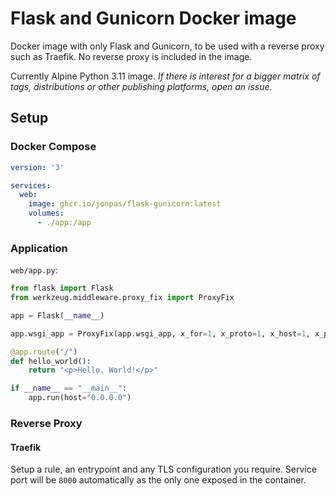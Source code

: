 # Flask and Gunicorn Docker image

Docker image with only Flask and Gunicorn, to be used with a reverse proxy such as Traefik. No reverse proxy is included in the image.

Currently Alpine Python 3.11 image. _If there is interest for a bigger matrix of tags, distributions or other publishing platforms, open an issue._


## Setup

### Docker Compose

```yml
version: '3'

services:
  web:
    image: ghcr.io/jonpas/flask-gunicorn:latest
    volumes:
      - ./app:/app
```


### Application

`web/app.py`:
```py
from flask import Flask
from werkzeug.middleware.proxy_fix import ProxyFix

app = Flask(__name__)

app.wsgi_app = ProxyFix(app.wsgi_app, x_for=1, x_proto=1, x_host=1, x_prefix=1)

@app.route("/")
def hello_world():
    return "<p>Hello, World!</p>"

if __name__ == "__main__":
    app.run(host="0.0.0.0")
```

### Reverse Proxy

#### Traefik

Setup a rule, an entrypoint and any TLS configuration you require. Service port will be `8000` automatically as the only one exposed in the container.
